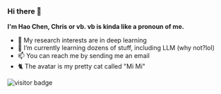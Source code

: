 ### Hi there 👋

**I'm Hao Chen, Chris or vb. vb is kinda like a pronoun of me.**

- 🏫 My research interests are in deep learning
- 🌱 I’m currently learning dozens of stuff, including LLM (why not?lol)
- 📫 You can reach me by sending me an email
- 🐈 The avatar is my pretty cat called "Mi Mi"

<!--
[![VoiceBeer's Github Stats](https://github-readme-stats.vercel.app/api?username=VoiceBeer&show_icons=true)](https://github.com/anuraghazra/github-readme-stats)
-->

<img src="https://visitor-badge.laobi.icu/badge?page_id=VoiceBeer.VoiceBeer" alt="visitor badge"/>

